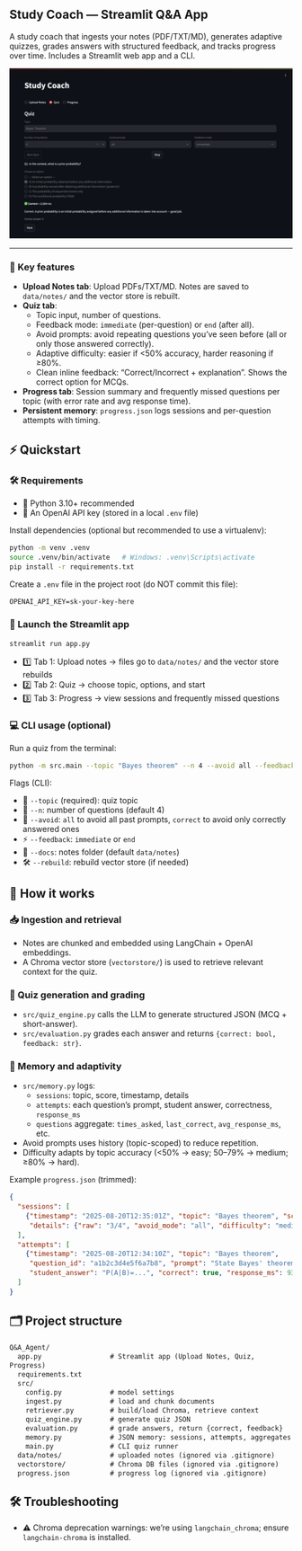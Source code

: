 ## Study Coach — Streamlit Q&A App

A study coach that ingests your notes (PDF/TXT/MD), generates adaptive quizzes, grades answers with structured feedback, and tracks progress over time. Includes a Streamlit web app and a CLI.

![Alt text](Streamlit_Q&A.png)

---

### 🔑 Key features
- **Upload Notes tab**: Upload PDFs/TXT/MD. Notes are saved to `data/notes/` and the vector store is rebuilt.
- **Quiz tab**:
  - Topic input, number of questions.
  - Feedback mode: `immediate` (per-question) or `end` (after all).
  - Avoid prompts: avoid repeating questions you’ve seen before (all or only those answered correctly).
  - Adaptive difficulty: easier if <50% accuracy, harder reasoning if ≥80%.
  - Clean inline feedback: “Correct/Incorrect + explanation”. Shows the correct option for MCQs.
- **Progress tab**: Session summary and frequently missed questions per topic (with error rate and avg response time).
- **Persistent memory**: `progress.json` logs sessions and per-question attempts with timing.

## ⚡ Quickstart

### 🛠️ Requirements
- 🐍 Python 3.10+ recommended
- 🔑 An OpenAI API key (stored in a local `.env` file)

Install dependencies (optional but recommended to use a virtualenv):
```bash
python -m venv .venv
source .venv/bin/activate   # Windows: .venv\Scripts\activate
pip install -r requirements.txt
```

Create a `.env` file in the project root (do NOT commit this file):
```env
OPENAI_API_KEY=sk-your-key-here
```

### 🚀 Launch the Streamlit app
```bash
streamlit run app.py
```
- 1️⃣ Tab 1: Upload notes → files go to `data/notes/` and the vector store rebuilds
- 2️⃣ Tab 2: Quiz → choose topic, options, and start
- 3️⃣ Tab 3: Progress → view sessions and frequently missed questions

### 💻 CLI usage (optional)
Run a quiz from the terminal:
```bash
python -m src.main --topic "Bayes theorem" --n 4 --avoid all --feedback immediate
```
Flags (CLI):
- 🎯 `--topic` (required): quiz topic
- 🔢 `--n`: number of questions (default 4)
- 🔄 `--avoid`: `all` to avoid all past prompts, `correct` to avoid only correctly answered ones
- ⚡ `--feedback`: `immediate` or `end`
- 📂 `--docs`: notes folder (default `data/notes`)
- 🛠️ `--rebuild`: rebuild vector store (if needed)

## 🧠 How it works

### 📥 Ingestion and retrieval
- Notes are chunked and embedded using LangChain + OpenAI embeddings.
- A Chroma vector store (`vectorstore/`) is used to retrieve relevant context for the quiz.

### 📝 Quiz generation and grading
- `src/quiz_engine.py` calls the LLM to generate structured JSON (MCQ + short-answer).
- `src/evaluation.py` grades each answer and returns `{correct: bool, feedback: str}`.

### 🧩 Memory and adaptivity
- `src/memory.py` logs:
  - `sessions`: topic, score, timestamp, details
  - `attempts`: each question’s prompt, student answer, correctness, `response_ms`
  - `questions` aggregate: `times_asked`, `last_correct`, `avg_response_ms`, etc.
- Avoid prompts uses history (topic-scoped) to reduce repetition.
- Difficulty adapts by topic accuracy (<50% → easy; 50–79% → medium; ≥80% → hard).

Example `progress.json` (trimmed):
```json
{
  "sessions": [
    {"timestamp": "2025-08-20T12:35:01Z", "topic": "Bayes theorem", "score": 75.0,
     "details": {"raw": "3/4", "avoid_mode": "all", "difficulty": "medium", "feedback_mode": "immediate"}}
  ],
  "attempts": [
    {"timestamp": "2025-08-20T12:34:10Z", "topic": "Bayes theorem",
     "question_id": "a1b2c3d4e5f6a7b8", "prompt": "State Bayes' theorem...",
     "student_answer": "P(A|B)=...", "correct": true, "response_ms": 9342}
  ]
}
```

## 🗂️ Project structure
```text
Q&A_Agent/
  app.py                 # Streamlit app (Upload Notes, Quiz, Progress)
  requirements.txt
  src/
    config.py            # model settings
    ingest.py            # load and chunk documents
    retriever.py         # build/load Chroma, retrieve context
    quiz_engine.py       # generate quiz JSON
    evaluation.py        # grade answers, return {correct, feedback}
    memory.py            # JSON memory: sessions, attempts, aggregates
    main.py              # CLI quiz runner
  data/notes/            # uploaded notes (ignored via .gitignore)
  vectorstore/           # Chroma DB files (ignored via .gitignore)
  progress.json          # progress log (ignored via .gitignore)
```

## 🛠️ Troubleshooting
- ⚠️ Chroma deprecation warnings: we’re using `langchain_chroma`; ensure `langchain-chroma` is installed.
